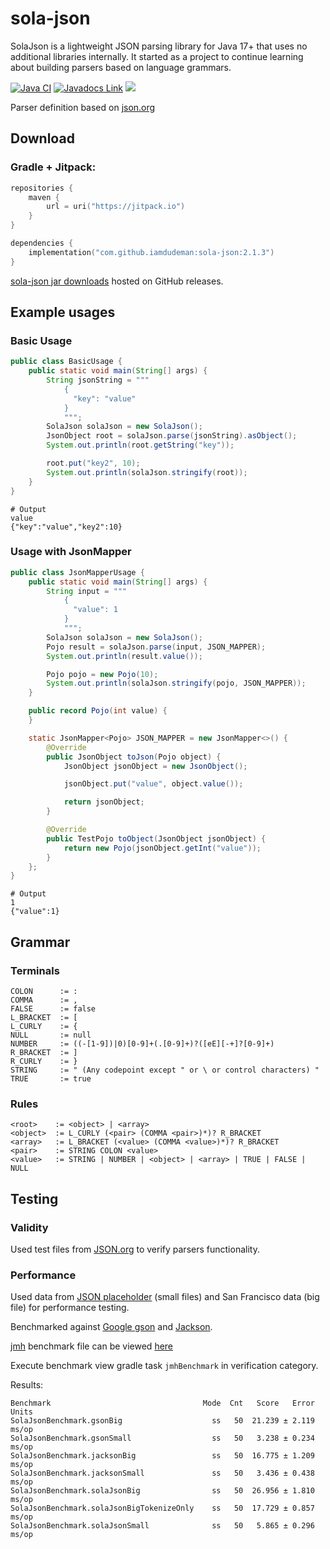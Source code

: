 # sola-json

SolaJson is a lightweight JSON parsing library for Java 17+ that uses no additional libraries internally.
It started as a project to continue learning about building parsers based on language grammars.

[![Java CI](https://github.com/iamdudeman/sola-json/actions/workflows/ci_build.yml/badge.svg)](https://github.com/iamdudeman/sola-json/actions/workflows/ci_build.yml)
[![Javadocs Link](https://img.shields.io/badge/Javadocs-blue.svg)](https://iamdudeman.github.io/sola-json/)
[![](https://jitpack.io/v/iamdudeman/sola-json.svg)](https://jitpack.io/#iamdudeman/sola-json)

Parser definition based on [json.org](https://www.json.org/json-en.html)

## Download

### Gradle + Jitpack:

```kotlin
repositories {
    maven {
        url = uri("https://jitpack.io")
    }
}

dependencies {
    implementation("com.github.iamdudeman:sola-json:2.1.3")
}
```

[sola-json jar downloads](https://github.com/iamdudeman/sola-json/releases) hosted on GitHub releases.

## Example usages

### Basic Usage

```java
public class BasicUsage {
    public static void main(String[] args) {
        String jsonString = """
            {
              "key": "value"
            }
            """;
        SolaJson solaJson = new SolaJson();
        JsonObject root = solaJson.parse(jsonString).asObject();
        System.out.println(root.getString("key"));

        root.put("key2", 10);
        System.out.println(solaJson.stringify(root));
    }
}
```

```shell
# Output
value
{"key":"value","key2":10}
```

### Usage with JsonMapper

```java
public class JsonMapperUsage {
    public static void main(String[] args) {
        String input = """
            {
              "value": 1
            }
            """;
        SolaJson solaJson = new SolaJson();
        Pojo result = solaJson.parse(input, JSON_MAPPER);
        System.out.println(result.value());

        Pojo pojo = new Pojo(10);
        System.out.println(solaJson.stringify(pojo, JSON_MAPPER));
    }

    public record Pojo(int value) {
    }

    static JsonMapper<Pojo> JSON_MAPPER = new JsonMapper<>() {
        @Override
        public JsonObject toJson(Pojo object) {
            JsonObject jsonObject = new JsonObject();

            jsonObject.put("value", object.value());

            return jsonObject;
        }

        @Override
        public TestPojo toObject(JsonObject jsonObject) {
            return new Pojo(jsonObject.getInt("value"));
        }
    };
}
```

```shell
# Output
1
{"value":1}
```

## Grammar

### Terminals

```
COLON      := :
COMMA      := ,
FALSE      := false
L_BRACKET  := [
L_CURLY    := {
NULL       := null
NUMBER     := ((-[1-9])|0)[0-9]+(.[0-9]+)?([eE][-+]?[0-9]+)
R_BRACKET  := ]
R_CURLY    := }
STRING     := " (Any codepoint except " or \ or control characters) "
TRUE       := true
```

### Rules

```
<root>    := <object> | <array>
<object>  := L_CURLY (<pair> (COMMA <pair>)*)? R_BRACKET
<array>   := L_BRACKET (<value> (COMMA <value>)*)? R_BRACKET
<pair>    := STRING COLON <value>
<value>   := STRING | NUMBER | <object> | <array> | TRUE | FALSE | NULL
```

## Testing

### Validity

Used test files from [JSON.org](https://www.json.org/JSON_checker/) to verify parsers functionality.

### Performance

Used data from [JSON placeholder](https://jsonplaceholder.typicode.com/) (small files) and San Francisco data (big file)
for performance testing.

Benchmarked against [Google gson](https://github.com/google/gson) and [Jackson](https://github.com/FasterXML/jackson).

[jmh](https://github.com/openjdk/jmh) benchmark file can be
viewed [here](src/test/java/technology/sola/json/jmh/SolaJsonBenchmark.java)

Execute benchmark view gradle task `jmhBenchmark` in verification category.

Results:
```
Benchmark                                  Mode  Cnt   Score   Error  Units
SolaJsonBenchmark.gsonBig                    ss   50  21.239 ± 2.119  ms/op
SolaJsonBenchmark.gsonSmall                  ss   50   3.238 ± 0.234  ms/op
SolaJsonBenchmark.jacksonBig                 ss   50  16.775 ± 1.209  ms/op
SolaJsonBenchmark.jacksonSmall               ss   50   3.436 ± 0.438  ms/op
SolaJsonBenchmark.solaJsonBig                ss   50  26.956 ± 1.810  ms/op
SolaJsonBenchmark.solaJsonBigTokenizeOnly    ss   50  17.729 ± 0.857  ms/op
SolaJsonBenchmark.solaJsonSmall              ss   50   5.865 ± 0.296  ms/op
```
